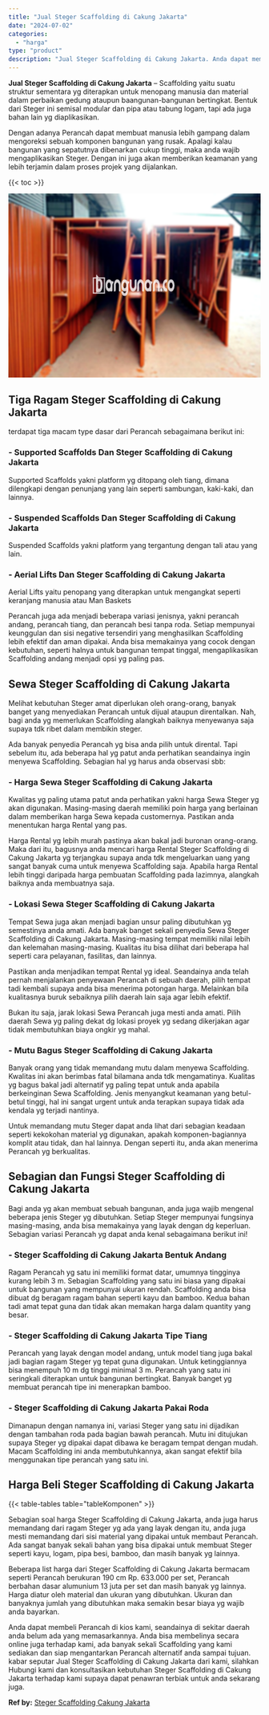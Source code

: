 ```yaml
---
title: "Jual Steger Scaffolding di Cakung Jakarta"
date: "2024-07-02"
categories: 
  - "harga"
type: "product"
description: "Jual Steger Scaffolding di Cakung Jakarta. Anda dapat membeli Perancah di kios kami, seandainya di sekitar daerah anda belum ada yang memasarkannya. Anda bis..."
---
```


**Jual Steger Scaffolding di Cakung Jakarta** – Scaffolding yaitu suatu struktur sementara yg diterapkan untuk menopang manusia dan material dalam perbaikan gedung ataupun baangunan-bangunan bertingkat. Bentuk dari Steger ini semisal modular dan pipa atau tabung logam, tapi ada juga bahan lain yg diaplikasikan.

Dengan adanya Perancah dapat membuat manusia lebih gampang dalam mengoreksi sebuah komponen bangunan yang rusak. Apalagi kalau bangunan yang sepatutnya dibenarkan cukup tinggi, maka anda wajib mengaplikasikan Steger. Dengan ini juga akan memberikan keamanan yang lebih terjamin dalam proses projek yang dijalankan.

{{< toc >}}

![Jual Steger Scaffolding di Cakung Jakarta](/images/sewa-scaffolding-steger-25.png)

## Tiga Ragam Steger Scaffolding di Cakung Jakarta

terdapat tiga macam type dasar dari Perancah sebagaimana berikut ini:

### \- Supported Scaffolds Dan Steger Scaffolding di Cakung Jakarta

Supported Scaffolds yakni platform yg ditopang oleh tiang, dimana dilengkapi dengan penunjang yang lain seperti sambungan, kaki-kaki, dan lainnya.

### \- Suspended Scaffolds Dan Steger Scaffolding di Cakung Jakarta

Suspended Scaffolds yakni platform yang tergantung dengan tali atau yang lain.

### \- Aerial Lifts Dan Steger Scaffolding di Cakung Jakarta

Aerial Lifts yaitu penopang yang diterapkan untuk mengangkat seperti keranjang manusia atau Man Baskets

Perancah juga ada menjadi beberapa variasi jenisnya, yakni perancah andang, perancah tiang, dan perancah besi tanpa roda. Setiap mempunyai keunggulan dan sisi negative tersendiri yang menghasilkan Scaffolding lebih efektif dan aman dipakai. Anda bisa memakainya yang cocok dengan kebutuhan, seperti halnya untuk bangunan tempat tinggal, mengaplikasikan Scaffolding andang menjadi opsi yg paling pas.

## Sewa Steger Scaffolding di Cakung Jakarta

Melihat kebutuhan Steger amat diperlukan oleh orang-orang, banyak banget yang menyediakan Perancah untuk dijual ataupun direntalkan. Nah, bagi anda yg memerlukan Scaffolding alangkah baiknya menyewanya saja supaya tdk ribet dalam membikin steger.

Ada banyak penyedia Perancah yg bisa anda pilih untuk dirental. Tapi sebelum itu, ada beberapa hal yg patut anda perhatikan seandainya ingin menyewa Scaffolding. Sebagian hal yg harus anda observasi sbb:

### \- Harga Sewa Steger Scaffolding di Cakung Jakarta

Kwalitas yg paling utama patut anda perhatikan yakni harga Sewa Steger yg akan digunakan. Masing-masing daerah memiliki poin harga yang berlainan dalam memberikan harga Sewa kepada customernya. Pastikan anda menentukan harga Rental yang pas.

Harga Rental yg lebih murah pastinya akan bakal jadi buronan orang-orang. Maka dari itu, bagusnya anda mencari harga Rental Steger Scaffolding di Cakung Jakarta yg terjangkau supaya anda tdk mengeluarkan uang yang sangat banyak cuma untuk menyewa Scaffolding saja. Apabila harga Rental lebih tinggi daripada harga pembuatan Scaffolding pada lazimnya, alangkah baiknya anda membuatnya saja.

### \- Lokasi Sewa Steger Scaffolding di Cakung Jakarta

Tempat Sewa juga akan menjadi bagian unsur paling dibutuhkan yg semestinya anda amati. Ada banyak banget sekali penyedia Sewa Steger Scaffolding di Cakung Jakarta. Masing-masing tempat memiliki nilai lebih dan kelemahan masing-masing. Kualitas itu bisa dilihat dari beberapa hal seperti cara pelayanan, fasilitas, dan lainnya.

Pastikan anda menjadikan tempat Rental yg ideal. Seandainya anda telah pernah menjalankan penyewaan Perancah di sebuah daerah, pilih tempat tadi kembali supaya anda bisa menerima potongan harga. Melainkan bila kualitasnya buruk sebaiknya pilih daerah lain saja agar lebih efektif.

Bukan itu saja, jarak lokasi Sewa Perancah juga mesti anda amati. Pilih daerah Sewa yg paling dekat dg lokasi proyek yg sedang dikerjakan agar tidak membutuhkan biaya ongkir yg mahal.

### \- Mutu Bagus Steger Scaffolding di Cakung Jakarta

Banyak orang yang tidak memandang mutu dalam menyewa Scaffolding. Kwalitas ini akan berimbas fatal bilamana anda tdk mengamatinya. Kualitas yg bagus bakal jadi alternatif yg paling tepat untuk anda apabila berkeinginan Sewa Scaffolding. Jenis menyangkut keamanan yang betul-betul tinggi, hal ini sangat urgent untuk anda terapkan supaya tidak ada kendala yg terjadi nantinya.

Untuk memandang mutu Steger dapat anda lihat dari sebagian keadaan seperti kekokohan material yg digunakan, apakah komponen-bagiannya komplit atau tidak, dan hal lainnya. Dengan seperti itu, anda akan menerima Perancah yg berkualitas.

## Sebagian dan Fungsi Steger Scaffolding di Cakung Jakarta

Bagi anda yg akan membuat sebuah bangunan, anda juga wajib mengenal beberapa jenis Steger yg dibutuhkan. Setiap Steger mempunyai fungsinya masing-masing, anda bisa memakainya yang layak dengan dg keperluan. Sebagian variasi Perancah yg dapat anda kenal sebagaimana berikut ini!

### \- Steger Scaffolding di Cakung Jakarta Bentuk Andang

Ragam Perancah yg satu ini memiliki format datar, umumnya tingginya kurang lebih 3 m. Sebagian Scaffolding yang satu ini biasa yang dipakai untuk bangunan yang mempunyai ukuran rendah. Scaffolding anda bisa dibuat dg beragam ragam bahan seperti kayu dan bamboo. Kedua bahan tadi amat tepat guna dan tidak akan memakan harga dalam quantity yang besar.

### \- Steger Scaffolding di Cakung Jakarta Tipe Tiang

Perancah yang layak dengan model andang, untuk model tiang juga bakal jadi bagian ragam Steger yg tepat guna digunakan. Untuk ketinggiannya bisa menempuh 10 m dg tinggi minimal 3 m. Perancah yang satu ini seringkali diterapkan untuk bangunan bertingkat. Banyak banget yg membuat perancah tipe ini menerapkan bamboo.

### \- Steger Scaffolding di Cakung Jakarta Pakai Roda

Dimanapun dengan namanya ini, variasi Steger yang satu ini dijadikan dengan tambahan roda pada bagian bawah perancah. Mutu ini ditujukan supaya Steger yg dipakai dapat dibawa ke beragam tempat dengan mudah. Macam Scaffolding ini anda membutuhkannya, akan sangat efektif bila menggunakan tipe perancah yang satu ini.

## Harga Beli Steger Scaffolding di Cakung Jakarta

{{< table-tables table="tableKomponen" >}}

Sebagian soal harga Steger Scaffolding di Cakung Jakarta, anda juga harus memandang dari ragam Steger yg ada yang layak dengan itu, anda juga mesti memandang dari sisi material yang dipakai untuk membaut Perancah. Ada sangat banyak sekali bahan yang bisa dipakai untuk membuat Steger seperti kayu, logam, pipa besi, bamboo, dan masih banyak yg lainnya.

Beberapa list harga dari Steger Scaffolding di Cakung Jakarta bermacam seperti Perancah berukuran 190 cm Rp. 633.000 per set, Perancah berbahan dasar alumunium 13 juta per set dan masih banyak yg lainnya. Harga diatur oleh material dan ukuran yang dibutuhkan. Ukuran dan banyaknya jumlah yang dibutuhkan maka semakin besar biaya yg wajib anda bayarkan.

Anda dapat membeli Perancah di kios kami, seandainya di sekitar daerah anda belum ada yang memasarkannya. Anda bisa membelinya secara online juga terhadap kami, ada banyak sekali Scaffolding yang kami sediakan dan siap mengantarkan Perancah alternatif anda sampai tujuan. kabar seputar Jual Steger Scaffolding di Cakung Jakarta dari kami, silahkan Hubungi kami dan konsultasikan kebutuhan Steger Scaffolding di Cakung Jakarta terhadap kami supaya dapat penawran terbiak untuk anda sekarang juga.

**Ref by:** [Steger Scaffolding Cakung Jakarta](https://id.wikipedia.org/wiki/Steger)
